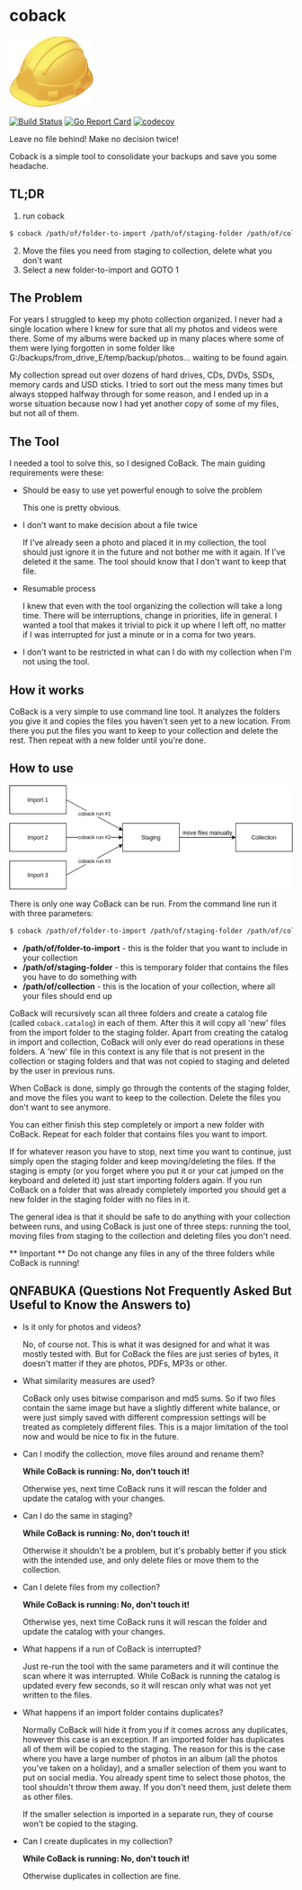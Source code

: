 # coback

![alt text](coback.png "CoBack Logo")

[![Build Status](https://travis-ci.com/mitro42/coback.svg?branch=master)](https://travis-ci.com/mitro42/coback)
[![Go Report Card](https://goreportcard.com/badge/github.com/mitro42/coback)](https://goreportcard.com/report/github.com/mitro42/coback)
[![codecov](https://codecov.io/gh/mitro42/coback/branch/master/graph/badge.svg)](https://codecov.io/gh/mitro42/coback)

Leave no file behind! Make no decision twice!

Coback is a simple tool to consolidate your backups and save you some headache.

## TL;DR

1. run coback

```bash
$ coback /path/of/folder-to-import /path/of/staging-folder /path/of/collection
```

2. Move the files you need from staging to collection, delete what you don't want
3. Select a new folder-to-import and GOTO 1

## The Problem

For years I struggled to keep my photo collection organized. I never had a single location where I knew for sure that all my photos and videos were there. Some of my albums were backed up in many places where some of them were lying forgotten in some folder like G:/backups/from_drive_E/temp/backup/photos... waiting to be found again.

My collection spread out over dozens of hard drives, CDs, DVDs, SSDs, memory cards and USD sticks. I tried to sort out the mess many times but always stopped halfway through for some reason, and I ended up in a worse situation because now I had yet another copy of some of my files, but not all of them.

## The Tool

I needed a tool to solve this, so I designed CoBack. The main guiding requirements were these:

- Should be easy to use yet powerful enough to solve the problem

  This one is pretty obvious.

- I don't want to make decision about a file twice

  If I've already seen a photo and placed it in my collection, the tool should just ignore it in the future and not bother me with it again.
  If I've deleted it the same. The tool should know that I don't want to keep that file.

- Resumable process

  I knew that even with the tool organizing the collection will take a long time. There will be interruptions, change in priorities, life in general. I wanted a tool that makes it trivial to pick it up where I left off, no matter if I was interrupted for just a minute or in a coma for two years.

- I don't want to be restricted in what can I do with my collection when I'm not using the tool.

## How it works

CoBack is a very simple to use command line tool. It analyzes the folders you give it and copies the files you haven't seen yet to a new location. From there you put the files you want to keep to your collection and delete the rest. Then repeat with a new folder until you're done.

## How to use

![alt text](usage.png "Usage diagram")

There is only one way CoBack can be run. From the command line run it with three parameters:

```bash
$ coback /path/of/folder-to-import /path/of/staging-folder /path/of/collection
```

- **/path/of/folder-to-import** - this is the folder that you want to include in your collection
- **/path/of/staging-folder** - this is temporary folder that contains the files you have to do something with
- **/path/of/collection** - this is the location of your collection, where all your files should end up

CoBack will recursively scan all three folders and create a catalog file (called `coback.catalog`) in each of them. After this it will copy all 'new' files from the import folder to the staging folder.
Apart from creating the catalog in import and collection, CoBack will only ever do read operations in these folders. A 'new' file in this context is any file that is not present in the collection or staging folders and that was not copied to staging and deleted by the user in previous runs.

When CoBack is done, simply go through the contents of the staging folder, and move the files you want to keep to the collection. Delete the files you don't want to see anymore.

You can either finish this step completely or import a new folder with CoBack. Repeat for each folder that contains files you want to import.

If for whatever reason you have to stop, next time you want to continue, just simply open the staging folder and keep moving/deleting the files. If the staging is empty (or you forget where you put it or your cat jumped on the keyboard and deleted it) just start importing folders again.
If you run CoBack on a folder that was already completely imported you should get a new folder in the staging folder with no files in it.

The general idea is that it should be safe to do anything with your collection between runs, and using CoBack is just one of three steps: running the tool, moving files from staging to the collection and deleting files you don't need.

** Important ** Do not change any files in any of the three folders while CoBack is running!

## QNFABUKA (Questions Not Frequently Asked But Useful to Know the Answers to)

- Is it only for photos and videos?

  No, of course not. This is what it was designed for and what it was mostly tested with. But for CoBack the files are just series of bytes, it doesn't matter if they are photos, PDFs, MP3s or other.

- What similarity measures are used?

  CoBack only uses bitwise comparison and md5 sums. So if two files contain the same image but have a slightly different white balance, or were just simply saved with different compression settings will be treated as completely different files. This is a major limitation of the tool now and would be nice to fix in the future.

- Can I modify the collection, move files around and rename them?

  **While CoBack is running: No, don't touch it!**

  Otherwise yes, next time CoBack runs it will rescan the folder and update the catalog with your changes.

- Can I do the same in staging?

  **While CoBack is running: No, don't touch it!**

  Otherwise it shouldn't be a problem, but it's probably better if you stick with the intended use, and only delete files or move them to the collection.

- Can I delete files from my collection?

  **While CoBack is running: No, don't touch it!**

  Otherwise yes, next time CoBack runs it will rescan the folder and update the catalog with your changes.

- What happens if a run of CoBack is interrupted?

  Just re-run the tool with the same parameters and it will continue the scan where it was interrupted. While CoBack is running the catalog is updated every few seconds, so it will rescan only what was not yet written to the files.

- What happens if an import folder contains duplicates?

  Normally CoBack will hide it from you if it comes across any duplicates, however this case is an exception. If an imported folder has duplicates all of them will be copied to the staging.
  The reason for this is the case where you have a large number of photos in an album (all the photos you've taken on a holiday), and a smaller selection of them you want to put on social media. You already spent time to select those photos, the tool shouldn't throw them away. If you don't need them, just delete them as other files.

  If the smaller selection is imported in a separate run, they of course won't be copied to the staging.

- Can I create duplicates in my collection?

  **While CoBack is running: No, don't touch it!**

  Otherwise duplicates in collection are fine.
